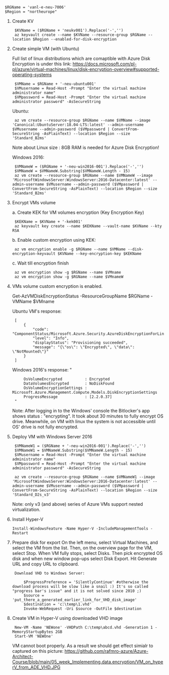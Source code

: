     $RGName = 'vanl-e-neu-7006'
    $Region = "northeurope"


1. Create KV 

        $KVName = ($RGName + 'neukv001').Replace('-','')
        az keyvault create --name $KVName --resource-group $RGName --location $Region --enabled-for-disk-encryption

2. Create simple VM (with Ubuntu)

    Full list of linux distributions which are comaptible with Azure Disk Encryption is under this link:
    https://docs.microsoft.com/pl-pl/azure/virtual-machines/linux/disk-encryption-overview#supported-operating-systems
    
        $VMName = $RGName + '-neu-ubuntu001'
        $VMusername = Read-Host -Prompt "Enter the virtual machine administrator name"
        $VMpassword = Read-Host -Prompt "Enter the virtual machine administrator password" -AsSecureString
    
    Ubuntu:
        
        az vm create --resource-group $RGName --name $VMName --image 'Canonical:UbuntuServer:18.04-LTS:latest' --admin-username $VMusername --admin-password ($VMpassword | ConvertFrom-SecureString -AsPlainText) --location $Region --size 'Standard_B2ms'
    
    Note about Linux size : 8GB RAM is needed for Azure Disk Encryption!
    
    Windows 2016:
        
        $VMNameW = ($RGName + '-neu-win2016-001').Replace('-','')
        $VMNameW = $VMNameW.Substring($VMNameW.Length - 15)
        az vm create --resource-group $RGName --name $VMNameW --image 'MicrosoftWindowsServer:WindowsServer:2016-Datacenter:latest' --admin-username $VMusername --admin-password ($VMpassword | ConvertFrom-SecureString -AsPlainText) --location $Region --size 'Standard_B2ms'
        
3. Encrypt VMs volume 

    a. Create KEK for VM volumes encryption (Key Encryption Key)
    
        $KEKName = $KVName + '-kek001'
        az keyvault key create --name $KEKName --vault-name $KVName --kty RSA
    
    b. Enable custom encryption using KEK:
        
        az vm encryption enable -g $RGName --name $VMName --disk-encryption-keyvault $KVName --key-encryption-key $KEKName

    c. Wait till encryption finish
        
        az vm encryption show -g $RGName --name $VMname
        az vm encryption show -g $RGName --name $VMnameW
        
4. VMs volume custom encryption is enabled.
    
    Get-AzVMDiskEncryptionStatus -ResourceGroupName $RGName -VMName $VMname
    
    Ubuntu VM's response:
    
        [
            {
                "code": "ComponentStatus/Microsoft.Azure.Security.AzureDiskEncryptionForLinux/succeeded",
                "level": "Info",
                "displayStatus": "Provisioning succeeded",
                "message": "{\"os\": \"Encrypted\", \"data\": \"NotMounted\"}"
            }
        ]
    
    Windows 2016's response:
        "

            OsVolumeEncrypted          : Encrypted
            DataVolumesEncrypted       : NoDiskFound
            OsVolumeEncryptionSettings : Microsoft.Azure.Management.Compute.Models.DiskEncryptionSettings
            ProgressMessage            : [2.2.0.37]
        "
    Note: After logging in to the Windows' console the Bitlocker's app shows status : "encrypting". It took about 30 minutes to fully encrypt OS drive.
          Meanwhile, on VM with linux the system is not accessible until OS' drive is not fully encrypted.
            
5. Deploy VM with Windows Server 2016 
    
        $VMNameW1 = ($RGName + '-neu-win2016-001').Replace('-','')
        $VMNameW1 = $VMNameW.Substring($VMNameW.Length - 15)
        $VMusername = Read-Host -Prompt "Enter the virtual machine administrator name"
        $VMpassword = Read-Host -Prompt "Enter the virtual machine administrator password" -AsSecureString

        az vm create --resource-group $RGName --name $VMNameW1 --image 'MicrosoftWindowsServer:WindowsServer:2016-Datacenter:latest' --admin-username $VMusername --admin-password ($VMpassword | ConvertFrom-SecureString -AsPlainText) --location $Region --size 'Standard_D2s_v3'
    
    Note: only v3 (and above) series of Azure VMs support nested virtualization.
    
6. Install Hyper-V
    
       Install-WindowsFeature -Name Hyper-V -IncludeManagementTools -Restart

7. Prepare disk for export 
        On the left menu, select Virtual Machines, and select the VM from the list. Then, on the overview page for the VM, select Stop.
        When VM fully stops, select Disks. Then pick encrypted OS disk and when new window pop-ups select Disk Export. 
        Hit Generate URL and copy URL to clipboard.
    
        Download VHD to Windows Server:
        
            $ProgressPreference = 'SilentlyContinue' #otherwise the download process will be slow like a snail :) It's so called "progress bar's issue" and it is not solved since 2010 ;)
            $source = 'put_there_a_generated_earlier_link_for_VHD_disk_image'
            $destination = 'c:\temp\1.vhd'
            Invoke-WebRequest -Uri $source -OutFile $destination
            
8. Create VM in Hyper-V using downloaded VHD image
   
        New-VM -Name 'NEWone' -VHDPath C:\temp\abcd.vhd -Generation 1 -MemoryStartupBytes 2GB
        Start-VM 'NEWOne'
    
    VM cannot boot properly.
    As a result we should get effect simialr to captured on this picture:
    https://github.com/rafmro-azure/Azure-Architect-Course/blob/main/05_week_Implementing.data.encryption/VM_on_hyperV_from_ADE_VHD.JPG
